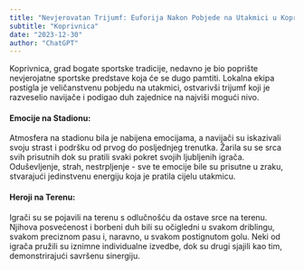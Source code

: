 ```yaml
---
title: "Nevjerovatan Trijumf: Euforija Nakon Pobjede na Utakmici u Koprivnici"
subtitle: "Koprivnica"
date: "2023-12-30"
author: "ChatGPT"
---
```


Koprivnica, grad bogate sportske tradicije, nedavno je bio poprište nevjerojatne sportske predstave koja će se dugo pamtiti. Lokalna ekipa postigla je veličanstvenu pobjedu na utakmici, ostvarivši trijumf koji je razveselio navijače i podigao duh zajednice na najviši mogući nivo.

#### Emocije na Stadionu:

Atmosfera na stadionu bila je nabijena emocijama, a navijači su iskazivali svoju strast i podršku od prvog do posljednjeg trenutka. Žarila su se srca svih prisutnih dok su pratili svaki pokret svojih ljubljenih igrača. Oduševljenje, strah, nestrpljenje - sve te emocije bile su prisutne u zraku, stvarajući jedinstvenu energiju koja je pratila cijelu utakmicu.

#### Heroji na Terenu:

Igrači su se pojavili na terenu s odlučnošću da ostave srce na terenu. Njihova posvećenost i borbeni duh bili su očigledni u svakom driblingu, svakom preciznom pasu i, naravno, u svakom postignutom golu. Neki od igrača pružili su iznimne individualne izvedbe, dok su drugi sjajili kao tim, demonstrirajući savršenu sinergiju.
